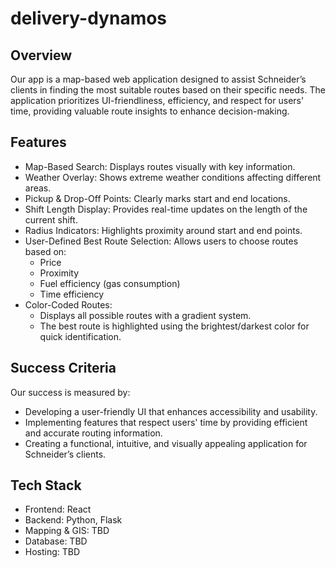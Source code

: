 # delivery-dynamos

## Overview

Our app is a map-based web application designed to assist Schneider’s clients in finding the most suitable routes based on their specific needs. The application prioritizes UI-friendliness, efficiency, and respect for users' time, providing valuable route insights to enhance decision-making.

## Features
* Map-Based Search: Displays routes visually with key information.
* Weather Overlay: Shows extreme weather conditions affecting different areas.
* Pickup & Drop-Off Points: Clearly marks start and end locations.
* Shift Length Display: Provides real-time updates on the length of the current shift.
* Radius Indicators: Highlights proximity around start and end points.
* User-Defined Best Route Selection: Allows users to choose routes based on:
  * Price
  * Proximity
  * Fuel efficiency (gas consumption)
  * Time efficiency
* Color-Coded Routes:
  * Displays all possible routes with a gradient system.
  * The best route is highlighted using the brightest/darkest color for quick identification.

## Success Criteria

Our success is measured by:
* Developing a user-friendly UI that enhances accessibility and usability.
* Implementing features that respect users' time by providing efficient and accurate routing information.
* Creating a functional, intuitive, and visually appealing application for Schneider’s clients.

## Tech Stack
* Frontend: React
* Backend: Python, Flask
* Mapping & GIS: TBD
* Database: TBD
* Hosting: TBD 
